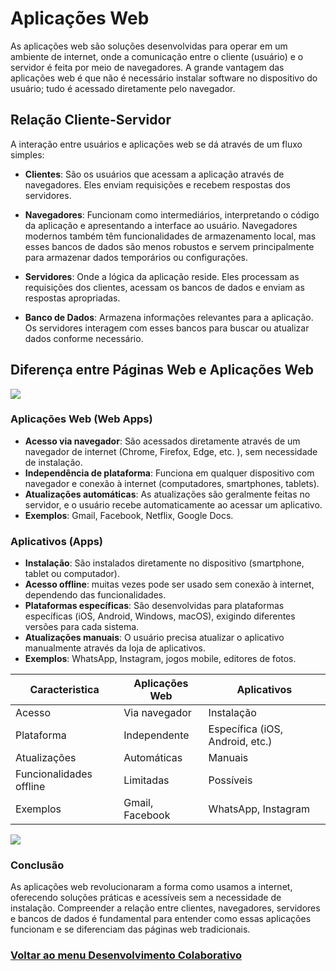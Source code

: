 # Aplicações Web

As aplicações web são soluções desenvolvidas para operar em um ambiente de internet, onde a comunicação entre o cliente (usuário) e o servidor é feita por meio de navegadores. A grande vantagem das aplicações web é que não é necessário instalar software no dispositivo do usuário; tudo é acessado diretamente pelo navegador.

## Relação Cliente-Servidor

A interação entre usuários e aplicações web se dá através de um fluxo simples:

- **Clientes**: São os usuários que acessam a aplicação através de navegadores. Eles enviam requisições e recebem respostas dos servidores.
  
- **Navegadores**: Funcionam como intermediários, interpretando o código da aplicação e apresentando a interface ao usuário. Navegadores modernos também têm funcionalidades de armazenamento local, mas esses bancos de dados são menos robustos e servem principalmente para armazenar dados temporários ou configurações.

- **Servidores**: Onde a lógica da aplicação reside. Eles processam as requisições dos clientes, acessam os bancos de dados e enviam as respostas apropriadas.

- **Banco de Dados**: Armazena informações relevantes para a aplicação. Os servidores interagem com esses bancos para buscar ou atualizar dados conforme necessário.

## Diferença entre Páginas Web e Aplicações Web

<img src="../img/Web-Application.avif">

### Aplicações Web (Web Apps)

- **Acesso via navegador**: São acessados ​​diretamente através de um navegador de internet (Chrome, Firefox, Edge, etc. ), sem necessidade de instalação.
- **Independência de plataforma**: Funciona em qualquer dispositivo com navegador e conexão à internet (computadores, smartphones, tablets).
- **Atualizações automáticas**: As atualizações são geralmente feitas no servidor, e o usuário recebe automaticamente ao acessar um aplicativo.
- **Exemplos**: Gmail, Facebook, Netflix, Google Docs.

### Aplicativos (Apps)

- **Instalação**: São instalados diretamente no dispositivo (smartphone, tablet ou computador).
- **Acesso offline**: muitas vezes pode ser usado sem conexão à internet, dependendo das funcionalidades.
- **Plataformas específicas**: São desenvolvidas para plataformas específicas (iOS, Android, Windows, macOS), exigindo diferentes versões para cada sistema.
- **Atualizações manuais**: O usuário precisa atualizar o aplicativo manualmente através da loja de aplicativos.
- **Exemplos**: WhatsApp, Instagram, jogos mobile, editores de fotos.

|**Caracteristica**|**Aplicações Web**|	**Aplicativos**|
|-------------|------------|---------|
|Acesso	|Via navegador	|Instalação|
|Plataforma	|Independente|Específica (iOS, Android, etc.)|
|Atualizações	|Automáticas	|Manuais|
|Funcionalidades offline|	Limitadas|	Possíveis|
|Exemplos|	Gmail, Facebook|	WhatsApp, Instagram|

<img src="../img/aplicacoes-web.png">


### Conclusão

As aplicações web revolucionaram a forma como usamos a internet, oferecendo soluções práticas e acessíveis sem a necessidade de instalação. Compreender a relação entre clientes, navegadores, servidores e bancos de dados é fundamental para entender como essas aplicações funcionam e se diferenciam das páginas web tradicionais.

### [Voltar ao menu Desenvolvimento Colaborativo](/Desenvolvimento-colaborativo/menu_desenvolvimento-colaborativo.md)

